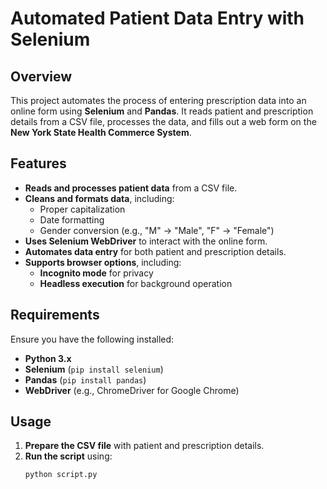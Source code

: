 # **Automated Patient Data Entry with Selenium**

## **Overview**
This project automates the process of entering prescription data into an online form using **Selenium** and **Pandas**. It reads patient and prescription details from a CSV file, processes the data, and fills out a web form on the **New York State Health Commerce System**.

## **Features**
- **Reads and processes patient data** from a CSV file.
- **Cleans and formats data**, including:
  - Proper capitalization
  - Date formatting
  - Gender conversion (e.g., "M" → "Male", "F" → "Female")
- **Uses Selenium WebDriver** to interact with the online form.
- **Automates data entry** for both patient and prescription details.
- **Supports browser options**, including:
  - **Incognito mode** for privacy
  - **Headless execution** for background operation

## **Requirements**
Ensure you have the following installed:
- **Python 3.x**
- **Selenium** (`pip install selenium`)
- **Pandas** (`pip install pandas`)
- **WebDriver** (e.g., ChromeDriver for Google Chrome)

## **Usage**
1. **Prepare the CSV file** with patient and prescription details.
2. **Run the script** using:
   ```bash
   python script.py
   ```
